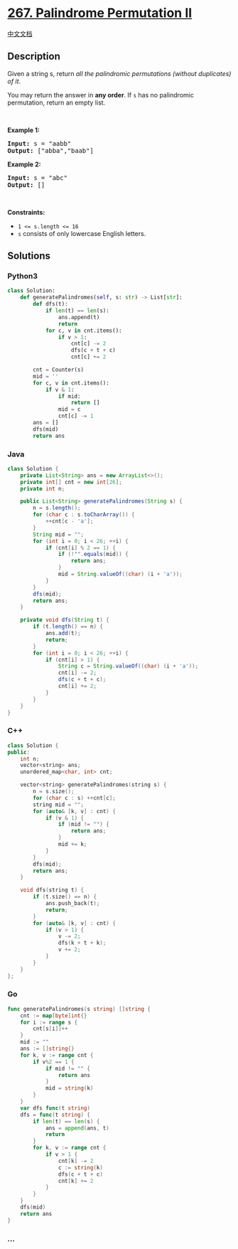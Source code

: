 # [267. Palindrome Permutation II](https://leetcode.com/problems/palindrome-permutation-ii)

[中文文档](/solution/0200-0299/0267.Palindrome%20Permutation%20II/README.md)

## Description

<p>Given a string s, return <em>all the palindromic permutations (without duplicates) of it</em>.</p>

<p>You may return the answer in <strong>any order</strong>. If <code>s</code> has no palindromic permutation, return an empty list.</p>

<p>&nbsp;</p>
<p><strong class="example">Example 1:</strong></p>
<pre><strong>Input:</strong> s = "aabb"
<strong>Output:</strong> ["abba","baab"]
</pre><p><strong class="example">Example 2:</strong></p>
<pre><strong>Input:</strong> s = "abc"
<strong>Output:</strong> []
</pre>
<p>&nbsp;</p>
<p><strong>Constraints:</strong></p>

<ul>
	<li><code>1 &lt;= s.length &lt;= 16</code></li>
	<li><code>s</code> consists of only lowercase English letters.</li>
</ul>

## Solutions

<!-- tabs:start -->

### **Python3**

```python
class Solution:
    def generatePalindromes(self, s: str) -> List[str]:
        def dfs(t):
            if len(t) == len(s):
                ans.append(t)
                return
            for c, v in cnt.items():
                if v > 1:
                    cnt[c] -= 2
                    dfs(c + t + c)
                    cnt[c] += 2

        cnt = Counter(s)
        mid = ''
        for c, v in cnt.items():
            if v & 1:
                if mid:
                    return []
                mid = c
                cnt[c] -= 1
        ans = []
        dfs(mid)
        return ans
```

### **Java**

```java
class Solution {
    private List<String> ans = new ArrayList<>();
    private int[] cnt = new int[26];
    private int n;

    public List<String> generatePalindromes(String s) {
        n = s.length();
        for (char c : s.toCharArray()) {
            ++cnt[c - 'a'];
        }
        String mid = "";
        for (int i = 0; i < 26; ++i) {
            if (cnt[i] % 2 == 1) {
                if (!"".equals(mid)) {
                    return ans;
                }
                mid = String.valueOf((char) (i + 'a'));
            }
        }
        dfs(mid);
        return ans;
    }

    private void dfs(String t) {
        if (t.length() == n) {
            ans.add(t);
            return;
        }
        for (int i = 0; i < 26; ++i) {
            if (cnt[i] > 1) {
                String c = String.valueOf((char) (i + 'a'));
                cnt[i] -= 2;
                dfs(c + t + c);
                cnt[i] += 2;
            }
        }
    }
}
```

### **C++**

```cpp
class Solution {
public:
    int n;
    vector<string> ans;
    unordered_map<char, int> cnt;

    vector<string> generatePalindromes(string s) {
        n = s.size();
        for (char c : s) ++cnt[c];
        string mid = "";
        for (auto& [k, v] : cnt) {
            if (v & 1) {
                if (mid != "") {
                    return ans;
                }
                mid += k;
            }
        }
        dfs(mid);
        return ans;
    }

    void dfs(string t) {
        if (t.size() == n) {
            ans.push_back(t);
            return;
        }
        for (auto& [k, v] : cnt) {
            if (v > 1) {
                v -= 2;
                dfs(k + t + k);
                v += 2;
            }
        }
    }
};
```

### **Go**

```go
func generatePalindromes(s string) []string {
	cnt := map[byte]int{}
	for i := range s {
		cnt[s[i]]++
	}
	mid := ""
	ans := []string{}
	for k, v := range cnt {
		if v%2 == 1 {
			if mid != "" {
				return ans
			}
			mid = string(k)
		}
	}
	var dfs func(t string)
	dfs = func(t string) {
		if len(t) == len(s) {
			ans = append(ans, t)
			return
		}
		for k, v := range cnt {
			if v > 1 {
				cnt[k] -= 2
				c := string(k)
				dfs(c + t + c)
				cnt[k] += 2
			}
		}
	}
	dfs(mid)
	return ans
}
```

### **...**

```

```

<!-- tabs:end -->
